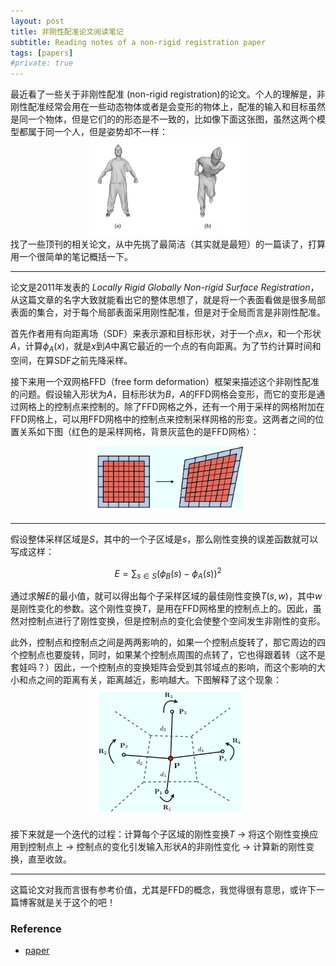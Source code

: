 ```yaml
---
layout: post
title: 非刚性配准论文阅读笔记
subtitle: Reading notes of a non-rigid registration paper
tags: [papers]
#private: true
---
```



<head>
    <script src="https://cdn.mathjax.org/mathjax/latest/MathJax.js?config=TeX-AMS-MML_HTMLorMML" type="text/javascript"></script>
    <script type="text/x-mathjax-config">
        MathJax.Hub.Config({
            tex2jax: {
            skipTags: ['script', 'noscript', 'style', 'textarea', 'pre'],
            inlineMath: [['$','$']]
            }
        });
    </script>
</head>

<style> 
  img{ 
     width: 50%; 
     padding-left: 25%; 
  } 
</style>


最近看了一些关于非刚性配准 (non-rigid registration)的论文。个人的理解是，非刚性配准经常会用在一些动态物体或者是会变形的物体上，配准的输入和目标虽然是同一个物体，但是它们的的形态是不一致的，比如像下面这张图，虽然这两个模型都属于同一个人，但是姿势却不一样：
<br>
![enter description here](../assets/2021-11-23/1123_1.png)
<br>
找了一些顶刊的相关论文，从中先挑了最简洁（其实就是最短）的一篇读了，打算用一个很简单的笔记概括一下。

---

论文是2011年发表的 *Locally Rigid Globally Non-rigid Surface Registration*，从这篇文章的名字大致就能看出它的整体思想了，就是将一个表面看做是很多局部表面的集合，对于每个局部表面采用刚性配准，但是对于全局而言是非刚性配准。


首先作者用有向距离场（SDF）来表示源和目标形状，对于一个点$x$，和一个形状$A$，计算$\phi_A(x)$，就是$x$到$A$中离它最近的一个点的有向距离。为了节约计算时间和空间，在算SDF之前先降采样。

接下来用一个双网格FFD（free form deformation）框架来描述这个非刚性配准的问题。假设输入形状为$A$，目标形状为$B$，$A$的FFD网格会变形，而它的变形是通过网格上的控制点来控制的。除了FFD网格之外，还有一个用于采样的网格附加在FFD网格上，可以用FFD网格中的控制点来控制采样网格的形变。这两者之间的位置关系如下图（红色的是采样网格，背景灰蓝色的是FFD网格）：
<br>
![enter description here](../assets/2021-11-23/1123_2.png)
<br>

---
假设整体采样区域是$S$，其中的一个子区域是$s$，那么刚性变换的误差函数就可以写成这样：

$$E = \sum_{s\in S}(\phi_B(s)-\phi_A(s))^2$$

通过求解$E$的最小值，就可以得出每个子采样区域的最佳刚性变换$T(s,w)$，其中$w$是刚性变化的参数。这个刚性变换$T$，是用在FFD网格里的控制点上的。因此，虽然对控制点进行了刚性变换，但是控制点的变化会使整个空间发生非刚性的变形。

此外，控制点和控制点之间是两两影响的，如果一个控制点旋转了，那它周边的四个控制点也要旋转，同时，如果某个控制点周围的点转了，它也得跟着转（这不是套娃吗？）因此，一个控制点的变换矩阵会受到其邻域点的影响，而这个影响的大小和点之间的距离有关，距离越近，影响越大。下图解释了这个现象：
<br>
![enter description here](../assets/2021-11-23/1123_3.png)
<br>


接下来就是一个迭代的过程：计算每个子区域的刚性变换$T$ -> 将这个刚性变换应用到控制点上 -> 控制点的变化引发输入形状$A$的非刚性变化 -> 计算新的刚性变换，直至收敛。

---
这篇论文对我而言很有参考价值，尤其是FFD的概念，我觉得很有意思，或许下一篇博客就是关于这个的吧！

### Reference

- [paper](https://ieeexplore.ieee.org/document/6126411)
